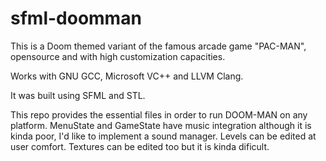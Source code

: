 # sfml-doomman

This is a Doom themed variant of the famous arcade game "PAC-MAN", opensource and with high customization capacities.

Works with GNU GCC, Microsoft VC++ and LLVM Clang.

It was built using SFML and STL.

This repo provides the essential files in order to run DOOM-MAN on any platform.
MenuState and GameState have music integration although it is kinda poor, I'd like to implement a sound manager. 
Levels can be edited at user comfort.
Textures can be edited too but it is kinda dificult.

